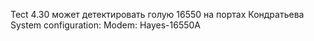 Tect 4.30 может детектировать голую 16550 на портах Кондратьева
System configuration:
Modem: Hayes-16550A
